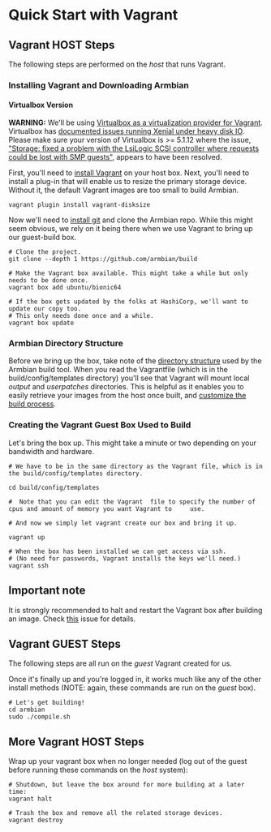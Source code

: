 # Quick Start with Vagrant

## Vagrant HOST Steps

The following steps are performed on the *host* that runs Vagrant.

### Installing Vagrant and Downloading Armbian

#### Virtualbox Version

**WARNING:** We'll be using [Virtualbox as a virtualization provider for Vagrant](https://www.vagrantup.com/docs/virtualbox/). Virtualbox has [documented issues running Xenial under heavy disk IO](https://bugs.launchpad.net/cloud-images/+bug/1616794). Please make sure your version of Virtualbox is >= 5.1.12 where the issue, ["Storage: fixed a problem with the LsiLogic SCSI controller where requests could be lost with SMP guests"](https://www.virtualbox.org/wiki/Changelog), appears to have been resolved.

First, you'll need to [install Vagrant](https://www.vagrantup.com/downloads.html) on your host box. Next, you'll need to install a plug-in that will enable us to resize the primary storage device. Without it, the default Vagrant images are too small to build Armbian.

	vagrant plugin install vagrant-disksize

Now we'll need to [install git](https://git-scm.com/downloads) and clone the Armbian repo. While this might seem obvious, we rely on it being there when we use Vagrant to bring up our guest-build box.

	# Clone the project.
	git clone --depth 1 https://github.com/armbian/build

	# Make the Vagrant box available. This might take a while but only needs to be done once.
	vagrant box add ubuntu/bionic64
	
	# If the box gets updated by the folks at HashiCorp, we'll want to update our copy too.
	# This only needs done once and a while.
	vagrant box update

### Armbian Directory Structure

Before we bring up the box, take note of the [directory structure]( https://docs.armbian.com/Developer-Guide_Build-Process/#directory-structure) used by the Armbian build tool. When you read the Vagrantfile (which is in the build/config/templates directory)  you'll see that Vagrant will mount local *output* and *userpatches* directories. This is helpful as it enables you to easily retrieve your images from the host once built, and [customize the build process](https://docs.armbian.com/Developer-Guide_User-Configurations/).

### Creating the Vagrant Guest Box Used to Build 
Let's bring the box up. This might take a minute or two depending on your bandwidth and hardware.

	# We have to be in the same directory as the Vagrant file, which is in the build/config/templates directory. 
	
	cd build/config/templates
	
	#  Note that you can edit the Vagrant  file to specify the number of cpus and amount of memory you want Vagrant to 	   use.  
	
	# And now we simply let vagrant create our box and bring it up. 
	
	vagrant up

	# When the box has been installed we can get access via ssh.
	# (No need for passwords, Vagrant installs the keys we'll need.)
	vagrant ssh

## Important note

It is strongly recommended to halt and restart the Vagrant box after building an image. Check [this](https://github.com/armbian/build/issues/751) issue for details.

## Vagrant GUEST Steps

The following steps are all run on the *guest* Vagrant created for us.

Once it's finally up and you're logged in, it works much like any of the other install methods (NOTE: again, these commands are run on the *guest* box).

	# Let's get building!
	cd armbian
	sudo ./compile.sh

## More Vagrant HOST Steps

Wrap up your vagrant box when no longer needed (log out of the guest before running these commands on the *host* system):

	# Shutdown, but leave the box around for more building at a later time:
	vagrant halt

	# Trash the box and remove all the related storage devices.
	vagrant destroy
